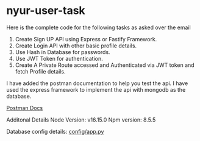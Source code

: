 # nyur-user-task

Here is the complete code for the following tasks as asked over the email 
1.	Create Sign UP API using Express or Fastify Framework.
2.	Create Login API with other basic profile details.
3.	Use Hash in Database for passwords.
4.	Use JWT Token for authentication.
5.	Create A Private Route accessed and Authenticated via JWT token and fetch Profile details.

I have added the postman documentation to help you test the api. I have used the express framework to implement the api with mongodb as the database.  

[Postman Docs](Nyur-user.postman_collection.json)

Additonal Details 
Node Version: v16.15.0
Npm version: 8.5.5

Database config details: [config/app.py](./config/app.py)
